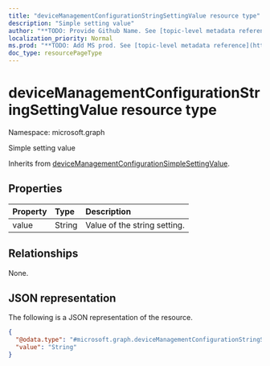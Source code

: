 ```yaml
---
title: "deviceManagementConfigurationStringSettingValue resource type"
description: "Simple setting value"
author: "**TODO: Provide Github Name. See [topic-level metadata reference](https://msgo.azurewebsites.net/add/document/guidelines/metadata.html#topic-level-metadata)**"
localization_priority: Normal
ms.prod: "**TODO: Add MS prod. See [topic-level metadata reference](https://msgo.azurewebsites.net/add/document/guidelines/metadata.html#topic-level-metadata)**"
doc_type: resourcePageType
---
```


# deviceManagementConfigurationStringSettingValue resource type

Namespace: microsoft.graph



Simple setting value


Inherits from [deviceManagementConfigurationSimpleSettingValue](../resources/devicemanagementconfigurationsimplesettingvalue.md).

## Properties
|Property|Type|Description|
|:---|:---|:---|
|value|String|Value of the string setting.|

## Relationships
None.

## JSON representation
The following is a JSON representation of the resource.
<!-- {
  "blockType": "resource",
  "@odata.type": "microsoft.graph.deviceManagementConfigurationStringSettingValue"
}
-->
``` json
{
  "@odata.type": "#microsoft.graph.deviceManagementConfigurationStringSettingValue",
  "value": "String"
}
```

